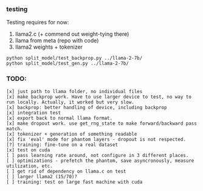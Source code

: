 ### testing 

Testing requires for now:
1. llama2.c (+ commend out weight-tying there)
2. llama from meta (repo with code)
3. llama2 weights + tokenizer

```
python split_model/test_backprop.py ../llama-2-7b/
python split_model/test_gen.py ../llama-2-7b/

```

### TODO:
```
[x] just path to llama folder, no individual files
[x] make backprop work. Have to use larger device to test, no way to run locally. Actually, it worked but very slow.
[x] backprop: better handling of device, including backprop
[x] integration test
[x] export back to normal llama format.
[x] make dropout work. use get_rng_state to make forward/backward pass match.
[x] tokenizer + generation of something readable
[x] fix 'eval' mode for phantom layers - dropout is not respected.
[?] training: fine-tune on a real dataset
[x] test on cuda
[ ] pass learning rate around, not configure in 3 different places.
[ ] optimizations - prefetch the phantom, save asyncronously, measure utilization, etc.
[ ] get rid of dependency on llama.c on test 
[ ] larger llama2 (15/70)?
[ ] training: test on large fast machine with cuda
```
